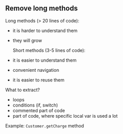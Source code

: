 ## Remove long methods


  Long methods (> 20 lines of code):
- it is harder to understand them
- they will grow


  Short methods (3-5 lines of code):
- it is easier to understand them
- convenient navigation
- it is easier to reuse them

What to extract?
- loops
- conditions (if, switch)
- commented part of code
- part of code, where specific local var is used a lot

Example:
`Customer.getCharge` method